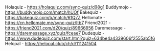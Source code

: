 Holaquiz - https://holaquiz.com/sync-quiz/d98g1
Buddymojo - https://buddymojo.com/match/hUOf
Bakequiz - https://bakequiz.com/b/match/61Q7Z
Hellomate - https://cn.hellomate.me/sync-quiz/ltb7
Friend2021 - https://friend2021.com/d20/quiz/89666956
Daremessage - https://daremessage.xyz/quiz/fceae7
Dudequiz - https://www.dudequiz.com/start.html?quiz=634be4a4339606f2555ab5f6
Helopal - https://helopal.club/ch/d/111241504
